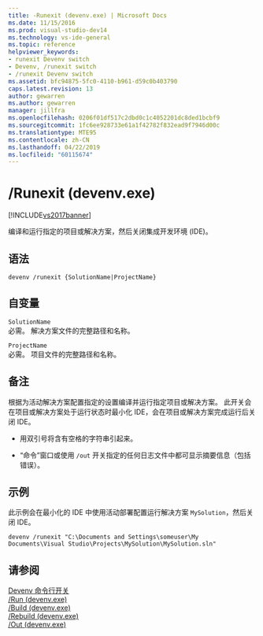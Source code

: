 ```yaml
---
title: -Runexit (devenv.exe) | Microsoft Docs
ms.date: 11/15/2016
ms.prod: visual-studio-dev14
ms.technology: vs-ide-general
ms.topic: reference
helpviewer_keywords:
- runexit Devenv switch
- Devenv, /runexit switch
- /runexit Devenv switch
ms.assetid: bfc94875-5fc0-4110-b961-d59c0b403790
caps.latest.revision: 13
author: gewarren
ms.author: gewarren
manager: jillfra
ms.openlocfilehash: 0206f01df517c2dbd0c1c4052201dc8ded1bcbf9
ms.sourcegitcommit: 1fc6ee928733e61a1f42782f832ead9f7946d00c
ms.translationtype: MTE95
ms.contentlocale: zh-CN
ms.lasthandoff: 04/22/2019
ms.locfileid: "60115674"
---
```

# <a name="runexit-devenvexe"></a>/Runexit (devenv.exe)
[!INCLUDE[vs2017banner](../../includes/vs2017banner.md)]

编译和运行指定的项目或解决方案，然后关闭集成开发环境 (IDE)。  
  
## <a name="syntax"></a>语法  
  
```  
devenv /runexit {SolutionName|ProjectName}  
```  
  
## <a name="arguments"></a>自变量  
 `SolutionName`  
 必需。 解决方案文件的完整路径和名称。  
  
 `ProjectName`  
 必需。 项目文件的完整路径和名称。  
  
## <a name="remarks"></a>备注  
 根据为活动解决方案配置指定的设置编译并运行指定项目或解决方案。 此开关会在项目或解决方案处于运行状态时最小化 IDE，会在项目或解决方案完成运行后关闭 IDE。  
  
- 用双引号将含有空格的字符串引起来。  
  
- “命令”窗口或使用 `/out` 开关指定的任何日志文件中都可显示摘要信息（包括错误）。  
  
## <a name="example"></a>示例  
 此示例会在最小化的 IDE 中使用活动部署配置运行解决方案 `MySolution`，然后关闭 IDE。  
  
```  
devenv /runexit "C:\Documents and Settings\someuser\My Documents\Visual Studio\Projects\MySolution\MySolution.sln"  
```  
  
## <a name="see-also"></a>请参阅  
 [Devenv 命令行开关](../../ide/reference/devenv-command-line-switches.md)   
 [/Run (devenv.exe)](../../ide/reference/run-devenv-exe.md)   
 [/Build (devenv.exe)](../../ide/reference/build-devenv-exe.md)   
 [/Rebuild (devenv.exe)](../../ide/reference/rebuild-devenv-exe.md)   
 [/Out (devenv.exe)](../../ide/reference/out-devenv-exe.md)
